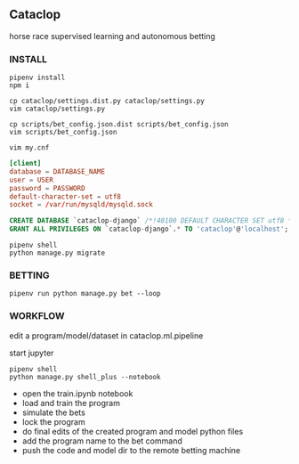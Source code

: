 ## Cataclop

horse race supervised learning and autonomous betting

### INSTALL

```console
pipenv install
npm i
```

```console
cp cataclop/settings.dist.py cataclop/settings.py
vim cataclop/settings.py
```

```console
cp scripts/bet_config.json.dist scripts/bet_config.json
vim scripts/bet_config.json
```

```console
vim my.cnf
```

```conf
[client]
database = DATABASE_NAME
user = USER
password = PASSWORD
default-character-set = utf8
socket = /var/run/mysqld/mysqld.sock
```

```sql
CREATE DATABASE `cataclop-django` /*!40100 DEFAULT CHARACTER SET utf8 */ 
GRANT ALL PRIVILEGES ON `cataclop-django`.* TO 'cataclop'@'localhost';
```

```console
pipenv shell
python manage.py migrate
```

### BETTING

```console
pipenv run python manage.py bet --loop
```

### WORKFLOW

edit a program/model/dataset in cataclop.ml.pipeline

start jupyter
```console
pipenv shell
python manage.py shell_plus --notebook
```

* open the train.ipynb notebook
* load and train the program
* simulate the bets
* lock the program
* do final edits of the created program and model python files
* add the program name to the bet command
* push the code and model dir to the remote betting machine
